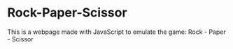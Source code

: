# Rock-Paper-Scissor
This is a webpage made with JavaScript to emulate the game: Rock - Paper - Scissor
